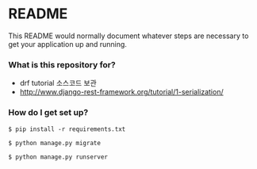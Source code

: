 # README #

This README would normally document whatever steps are necessary to get your application up and running.

### What is this repository for? ###

* drf tutorial 소스코드 보관
* http://www.django-rest-framework.org/tutorial/1-serialization/

### How do I get set up? ###

```
$ pip install -r requirements.txt

$ python manage.py migrate

$ python manage.py runserver

```
